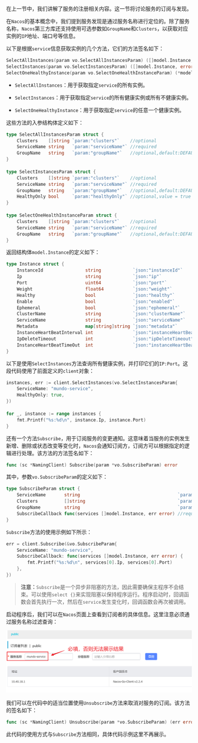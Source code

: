 在上一节中，我们讲解了服务的注册相关内容。这一节将讨论服务的订阅与发现。

在`Nacos`的基本概念中，我们提到服务发现是通过服务名称进行定位的。除了服务名称，`Nacos`第三方库还支持使用可选参数如`GroupName`和`Clusters`，以获取对应实例的`IP`地址、端口号等信息。

以下是根据`service`信息获取实例的几个方法，它们的方法签名如下：

```go
SelectAllInstances(param vo.SelectAllInstancesParam) ([]model.Instance, error)
SelectInstances(param vo.SelectInstancesParam) ([]model.Instance, error)
SelectOneHealthyInstance(param vo.SelectOneHealthInstanceParam) (*model.Instance, error)
```

- `SelectAllInstances`：用于获取指定`service`的所有实例。

- `SelectInstances`：用于获取指定`service`的所有健康实例或所有不健康实例。

- `SelectOneHealthyInstance`：用于获取指定`service`的任意一个健康实例。

这些方法的入参结构体定义如下：

```go
type SelectAllInstancesParam struct {
	Clusters    []string `param:"clusters"`    //optional
	ServiceName string   `param:"serviceName"` //required
	GroupName   string   `param:"groupName"`   //optional,default:DEFAULT_GROUP
}

type SelectInstancesParam struct {
	Clusters    []string `param:"clusters"`    //optional
	ServiceName string   `param:"serviceName"` //required
	GroupName   string   `param:"groupName"`   //optional,default:DEFAULT_GROUP
	HealthyOnly bool     `param:"healthyOnly"` //optional,value = true return only healthy instance, value = false return only unHealthy instance
}

type SelectOneHealthInstanceParam struct {
	Clusters    []string `param:"clusters"`    //optional
	ServiceName string   `param:"serviceName"` //required
	GroupName   string   `param:"groupName"`   //optional,default:DEFAULT_GROUP
}
```

返回结构体`model.Instance`的定义如下：

```go
type Instance struct {
	InstanceId                string            `json:"instanceId"`
	Ip                        string            `json:"ip"`
	Port                      uint64            `json:"port"`
	Weight                    float64           `json:"weight"`
	Healthy                   bool              `json:"healthy"`
	Enable                    bool              `json:"enabled"`
	Ephemeral                 bool              `json:"ephemeral"`
	ClusterName               string            `json:"clusterName"`
	ServiceName               string            `json:"serviceName"`
	Metadata                  map[string]string `json:"metadata"`
	InstanceHeartBeatInterval int               `json:"instanceHeartBeatInterval"`
	IpDeleteTimeout           int               `json:"ipDeleteTimeout"`
	InstanceHeartBeatTimeOut  int               `json:"instanceHeartBeatTimeOut"`
}
```

以下是使用`SelectInstances`方法查询所有健康实例，并打印它们的`IP:Port`。这段代码使用了前面定义的`client`对象：

```go
instances, err := client.SelectInstances(vo.SelectInstancesParam{
	ServiceName: "mundo-service",
	HealthyOnly: true,
})

for _, instance := range instances {
	fmt.Printf("%s:%d\n", instance.Ip, instance.Port)
}
```

还有一个方法`Subscribe`，用于订阅服务的变更通知。这意味着当服务的实例发生新增、删除或状态改变等变化时，`Nacos`会通知订阅方，订阅方可以根据指定的逻辑进行处理。该方法的方法签名如下：

```go
func (sc *NamingClient) Subscribe(param *vo.SubscribeParam) error
```

其中，参数`vo.SubscribeParam`的定义如下：

```go
type SubscribeParam struct {
	ServiceName       string                                     `param:"serviceName"` //required
	Clusters          []string                                   `param:"clusters"`    //optional
	GroupName         string                                     `param:"groupName"`   //optional,default:DEFAULT_GROUP
	SubscribeCallback func(services []model.Instance, err error) //required
}
```

`Subscribe`方法的使用示例如下所示：

```go
err = client.Subscribe(&vo.SubscribeParam{
	ServiceName: "mundo-service",
	SubscribeCallback: func(services []model.Instance, err error) {
		fmt.Printf("%s:%d\n", services[0].Ip, services[0].Port)
	},
})
```

> **注意：**`Subscribe`是一个异步非阻塞的方法，因此需要确保主程序不会结束。可以使用`select {}`来实现阻塞以保持程序运行。程序启动时，回调函数会首先执行一次，然后在`service`发生变化时，回调函数会再次被调用。

启动程序后，我们可以在`Nacos`页面上查看到订阅者的具体信息。这里注意必须通过服务名称过滤查询：

<img src="image/image-20240522105036931.png" alt="image-20240522105036931" style="zoom:50%;" />

我们可以在代码中的适当位置使用`Unsubscribe`方法来取消对服务的订阅。该方法的签名如下：

```go
func (sc *NamingClient) Unsubscribe(param *vo.SubscribeParam) (err error)
```

此代码的使用方式与`Subscribe`方法相同，具体代码示例这里不再展示。

